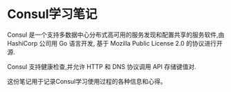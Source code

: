 # Consul学习笔记

Consul 是一个支持多数据中心分布式高可用的服务发现和配置共享的服务软件,由 HashiCorp 公司用 Go 语言开发, 基于 Mozilla Public License 2.0 的协议进行开源.

Consul 支持健康检查,并允许 HTTP 和 DNS 协议调用 API 存储键值对.

这份笔记用于记录Consul学习使用过程的各种信息和心得。


